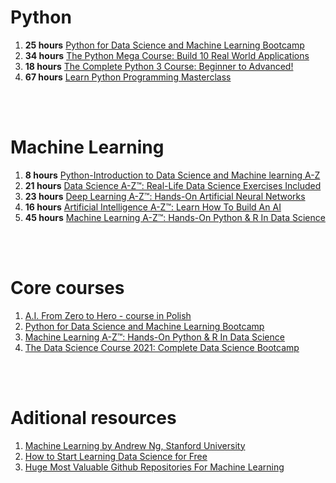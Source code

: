 # Python
1. <b>25 hours</b> [Python for Data Science and Machine Learning Bootcamp](https://www.udemy.com/course/python-for-data-science-and-machine-learning-bootcamp/learn/lecture/5733392)
1. <b>34 hours</b> [The Python Mega Course: Build 10 Real World Applications](https://www.udemy.com/course/the-python-mega-course/)
1. <b>18 hours</b> [The Complete Python 3 Course: Beginner to Advanced!](https://www.udemy.com/course/python-complete/)
1. <b>67 hours</b> [Learn Python Programming Masterclass](https://www.udemy.com/course/python-the-complete-python-developer-course/)

<br/><br/>

# Machine Learning
1. <b>8 hours</b> [Python-Introduction to Data Science and Machine learning A-Z](https://www.udemy.com/course/python-introduction-to-data-science-and-machine-learning-a-z/learn/lecture/21114388)
1. <b>21 hours</b> [Data Science A-Z™: Real-Life Data Science Exercises Included](https://www.udemy.com/course/datascience/learn/lecture/3473798)
1. <b>23 hours</b> [Deep Learning A-Z™: Hands-On Artificial Neural Networks](https://www.udemy.com/course/deeplearning/learn/lecture/6743222)
1. <b>16 hours</b> [Artificial Intelligence A-Z™: Learn How To Build An AI](https://www.udemy.com/course/artificial-intelligence-az/learn/lecture/8829144)
1. <b>45 hours</b> [Machine Learning A-Z™: Hands-On Python & R In Data Science](https://www.udemy.com/course/machinelearning/learn/lecture/6087180)

<br/><br/>

# Core courses
1. [A.I. From Zero to Hero - course in Polish](https://szkolachmury.pl/a-i-od-zera-do-bohatera/)
1. [Python for Data Science and Machine Learning Bootcamp](https://www.udemy.com/course/python-for-data-science-and-machine-learning-bootcamp/)
1. [Machine Learning A-Z™: Hands-On Python & R In Data Science](https://www.udemy.com/course/machinelearning/)
1. [The Data Science Course 2021: Complete Data Science Bootcamp](https://www.udemy.com/course/the-data-science-course-complete-data-science-bootcamp/learn/lecture/10799982)

<br/><br/>

# Aditional resources
1. [Machine Learning by Andrew Ng, Stanford University](https://github.com/DanBanasiak/30-Days-Of-MachineLearning/blob/master/resources.md#machine-learning-by-andrew-ng-stanford-university)
1. [How to Start Learning Data Science for Free](https://lambdaschool.com/the-commons/how-to-start-learning-data-science-for-free)
1. [Huge Most Valuable Github Repositories For Machine Learning](https://www.theinsaneapp.com/2021/09/best-github-repository-for-machine-learning.html)

<br/><br/><br/>
